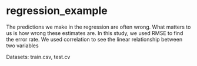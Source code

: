 # regression_example
The predictions we make in the regression are often wrong. What matters to us is how wrong these estimates are. In this study, we used RMSE to find the error rate. We used correlation to see the linear relationship between two variables


Datasets: train.csv,
          test.cv
